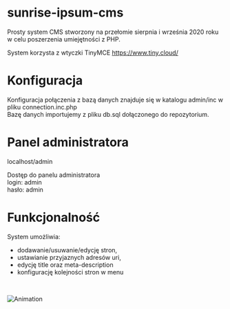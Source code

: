 # sunrise-ipsum-cms
Prosty system CMS stworzony na przełomie sierpnia i września 2020 roku w celu poszerzenia umiejętności z PHP.

System korzysta z wtyczki TinyMCE
https://www.tiny.cloud/

# Konfiguracja
Konfiguracja połączenia z bazą danych znajduje się w katalogu admin/inc w pliku connection.inc.php <br>
Bazę danych importujemy z pliku db.sql dołączonego do repozytorium.

# Panel administratora
localhost/admin

Dostęp do panelu administratora<br>
login: admin<br>
hasło: admin

# Funkcjonalność
System umożliwia:
- dodawanie/usuwanie/edycję stron,
- ustawianie przyjaznych adresów uri,
- edycję title oraz meta-description
- konfigurację kolejności stron w menu

<br>

![Animation](https://user-images.githubusercontent.com/103251893/164948499-262b881a-a776-4f85-ab28-ef451f239409.gif)
